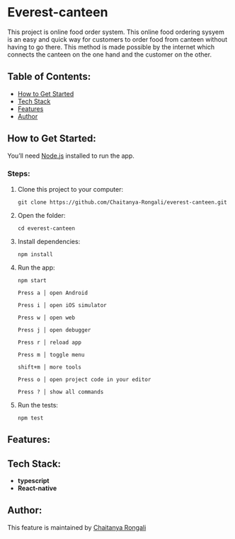 # Everest-canteen  
This project  is online food order system. This online food ordering sysyem is an easy and quick way for customers to order food from canteen without having to go there. This method is made possible by the internet which connects the canteen  on the one hand and the customer on the other.

##  Table of Contents:
- [How to Get Started](#how-to-get-started)
- [Tech Stack](#tech-stack)
- [Features](#features)
- [Author](#author)





##  How to Get Started:

You’ll need [Node.js](https://nodejs.org/) installed to run the app.

### Steps:

1. Clone this project to your computer:
   ```
   git clone https://github.com/Chaitanya-Rongali/everest-canteen.git
   ```
2. Open the folder:
   ```
   cd everest-canteen
   ```
3. Install dependencies:
   ```
   npm install
   ```

4. Run the app:
   ```
   npm start
   ```
   ```
   Press a │ open Android
   ```
   ```
   Press i │ open iOS simulator
    ```
    ```
   Press w │ open web
    ```
     ```
   Press j │ open debugger
    ```
    ```
   Press r │ reload app
    ```
    ```
   Press m │ toggle menu
    ```
     ```
   shift+m │ more tools
    ```
     ```
   Press o │ open project code in your editor
    ```
      ```
   Press ? │ show all commands
    ```
  
5. Run the tests: 
   ```
   npm test
   ```      



##  Features:

##  Tech Stack:

- **typescript** 
- **React-native**




##  Author:

This feature is maintained by [Chaitanya Rongali](https://github.com/Chaitanya-Rongali)


